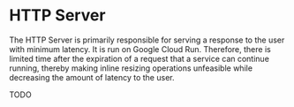 # HTTP Server

The HTTP Server is primarily responsible for serving a response to the user with minimum latency. It is run on Google Cloud Run. Therefore, there is limited time after the expiration of a request that a service can continue running, thereby making inline resizing operations unfeasible while decreasing the amount of latency to the user.&#x20;

&#x20;TODO
